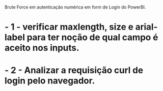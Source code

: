 Brute Force em autenticação numérica em form de Login do PowerBI.


# - 1 - verificar maxlength, size e arial-label para ter noção de qual campo é aceito nos inputs.
# - 2 - Analizar a requisição curl de login pelo navegador.
